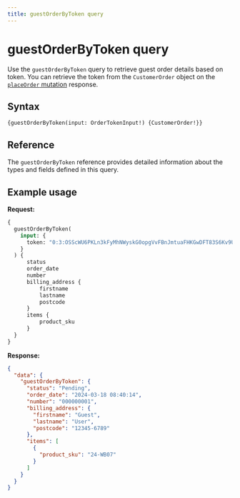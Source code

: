```yaml
---
title: guestOrderByToken query
---
```


# guestOrderByToken query

Use the `guestOrderByToken` query to retrieve guest order details based on token.
You can retrieve the token from the `CustomerOrder` object on the [`placeOrder` mutation](../../cart/mutations/place-order.md) response.

## Syntax

`{guestOrderByToken(input: OrderTokenInput!) {CustomerOrder!}}`

## Reference

The `guestOrderByToken` reference provides detailed information about the types and fields defined in this query.

## Example usage

**Request:**

```graphql
{
  guestOrderByToken(
    input: {
      token: "0:3:OSScWU6PKLn3kFyMhNWyskG0opgVvFBnJmtuaFHKGwDFT83S6Kv9U39iYwixuU+vhwDz2AF4pCs3GtLhHbQ=",
    }
  ) {
      status
      order_date
      number
      billing_address {
          firstname
          lastname
          postcode
      }
      items {
          product_sku
      }
  }
}
```

**Response:**

```json
{
  "data": {
    "guestOrderByToken": {
      "status": "Pending",
      "order_date": "2024-03-18 08:40:14",
      "number": "000000001",
      "billing_address": {
        "firstname": "Guest",
        "lastname": "User",
        "postcode": "12345-6789"
      },
      "items": [
        {
          "product_sku": "24-WB07"
        }
      ]
    }
  }
}
```
